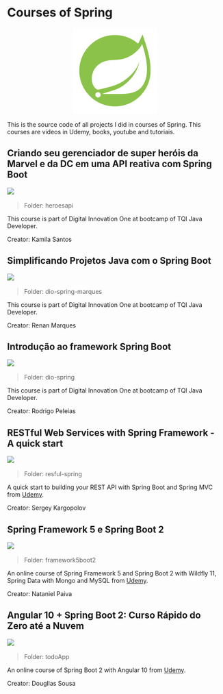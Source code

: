# Courses of Spring

<p align="center"> 
<img src=".github/logo.png">
</p>

This is the source code of all projects I did in courses of Spring. This courses are videos in Udemy, books, youtube and tutoriais.

## Criando seu gerenciador de super heróis da Marvel e da DC em uma API reativa com Spring Boot
![](https://img.shields.io/badge/status-completed-brightgreen)

> Folder: heroesapi

This course is part of Digital Innovation One at bootcamp of TQI Java Developer.

Creator: Kamila Santos

## Simplificando Projetos Java com o Spring Boot
![](https://img.shields.io/badge/status-completed-brightgreen)

> Folder: dio-spring-marques

This course is part of Digital Innovation One at bootcamp of TQI Java Developer.

Creator: Renan Marques

## Introdução ao framework Spring Boot
![](https://img.shields.io/badge/status-completed-brightgreen)

> Folder: dio-spring

This course is part of Digital Innovation One at bootcamp of TQI Java Developer.

Creator: Rodrigo Peleias

## RESTful Web Services with Spring Framework - A quick start
![](https://img.shields.io/badge/status-in%20progress-blue)

> Folder: resful-spring

A quick start to building your REST API with Spring Boot and Spring MVC from [Udemy](https://www.udemy.com/course/restful-web-services-with-spring-framework-a-quick-start/).

Creator: Sergey Kargopolov

## Spring Framework 5 e Spring Boot 2
![](https://img.shields.io/badge/status-completed-brightgreen)

> Folder: framework5boot2

An online course of Spring Framework 5 and Spring Boot 2 with Wildfly 11, Spring Data with Mongo and MySQL from [Udemy](https://www.udemy.com/course/spring-framework-5-spring-boot-2/).

Creator: Nataniel Paiva

## Angular 10 + Spring Boot 2: Curso Rápido do Zero até a Nuvem
![](https://img.shields.io/badge/status-completed-brightgreen)

> Folder: todoApp

An online course of Spring Boot 2 with Angular 10 from [Udemy](https://www.udemy.com/course/angular-10-spring-boot-com-deploy-no-heroku-e-github-pages/).

Creator: Dougllas Sousa
